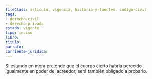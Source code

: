 ```yaml
---
fileClass: articulo, vigencia, historia-y-fuentes, codigo-civil
tags:
- derecho-civil
- derecho-privado
estado: vigente
tipo: inciso
libro:
titulo:
parrafo:
corriente-juridica:
---
```

Si estando en mora pretende que el cuerpo cierto habría perecido igualmente en poder del acreedor, será también obligado a probarlo.